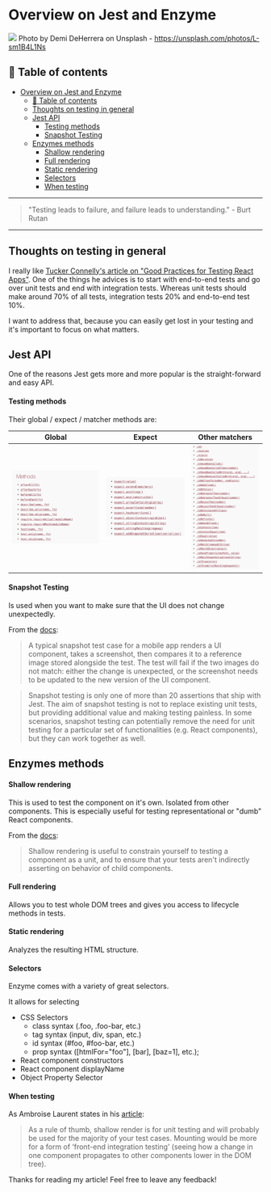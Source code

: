 # Overview on Jest and Enzyme 
[<img src="https://images.unsplash.com/photo-1461023058943-07fcbe16d735?dpr=2&auto=format&fit=crop&w=1080&h=721&q=80&cs=tinysrgb&crop=">](
https://unsplash.com/photos/L-sm1B4L1Ns)
Photo by Demi DeHerrera on Unsplash - https://unsplash.com/photos/L-sm1B4L1Ns


## 📄 Table of contents

<!-- TOC -->

- [Overview on Jest and Enzyme](#overview-on-jest-and-enzyme)
  - [📄 Table of contents](#📄-table-of-contents)
  - [Thoughts on testing in general](#thoughts-on-testing-in-general)
  - [Jest API](#jest-api)
      - [Testing methods](#testing-methods)
      - [Snapshot Testing](#snapshot-testing)
  - [Enzymes methods](#enzymes-methods)
      - [Shallow rendering](#shallow-rendering)
      - [Full rendering](#full-rendering)
      - [Static rendering](#static-rendering)
      - [Selectors](#selectors)
      - [When testing](#when-testing)

<!-- /TOC -->

---
>"Testing leads to failure, and failure leads to understanding." - Burt Rutan
---

## Thoughts on testing in general

I really like [Tucker Connelly's article on "Good Practices for Testing React Apps"](https://medium.com/@TuckerConnelly/good-practices-for-testing-react-apps-3a64154fa3b1). One of the things he advices is to start with end-to-end tests and go over unit tests and end with integration tests. Whereas unit tests should make around 70% of all tests, integration tests 20% and end-to-end test 10%. 

I want to address that, because you can easily get lost in your testing and it's important to focus on what matters.


## Jest API

One of the reasons Jest gets more and more popular is the straight-forward and easy API.

#### Testing methods

Their global /  expect / matcher methods are:

|Global|Expect|Other matchers|
|---|---|---|
|[![screenshot](../assets/TESTREACT/globals.png)](https://facebook.github.io/jest/docs/en/api.html#methods)|[![screenshot](../assets/TESTREACT/expect.png)](https://facebook.github.io/jest/docs/en/api.html#methods)|[![screenshot](../assets/TESTREACT/matcherMethods.png)](https://facebook.github.io/jest/docs/en/api.html#methods)|

#### Snapshot Testing

Is used when you want to make sure that the UI does not change unexpectedly. 

From the [docs](https://facebook.github.io/jest/docs/en/snapshot-testing.html):

> A typical snapshot test case for a mobile app renders a UI component, takes a screenshot, then compares it to a reference image stored alongside the test. The test will fail if the two images do not match: either the change is unexpected, or the screenshot needs to be updated to the new version of the UI component.


> Snapshot testing is only one of more than 20 assertions that ship with Jest. The aim of snapshot testing is not to replace existing unit tests, but providing additional value and making testing painless. In some scenarios, snapshot testing can potentially remove the need for unit testing for a particular set of functionalities (e.g. React components), but they can work together as well.


## Enzymes methods

#### Shallow rendering

This is used to test the component on it's own. Isolated from other components. This is especially useful for testing representational or "dumb" React components.

From the [docs](http://airbnb.io/enzyme/docs/api/shallow.html):
> Shallow rendering is useful to constrain yourself to testing a component as a unit, and to ensure that your tests aren't indirectly asserting on behavior of child components.

#### Full rendering

Allows you to test whole DOM trees and gives you access to lifecycle methods in tests. 

#### Static rendering

Analyzes the resulting HTML structure. 

#### Selectors

Enzyme comes with a variety of great selectors. 

It allows for selecting

- CSS Selectors
  - class syntax (.foo, .foo-bar, etc.)
  - tag syntax (input, div, span, etc.)
  - id syntax (#foo, #foo-bar, etc.)
  - prop syntax ([htmlFor="foo"], [bar], [baz=1], etc.);
- React component constructors
- React component displayName
- Object Property Selector

#### When testing 

As Ambroise Laurent states in his [article](https://www.theodo.fr/blog/2017/04/enzyme-fast-and-simple-react-testing/):
> As a rule of thumb, shallow render is for unit testing and will probably be used for the majority of your test cases. Mounting would be more for a form of ‘front-end integration testing’ (seeing how a change in one component propagates to other components lower in the DOM tree). 


Thanks for reading my article! Feel free to leave any feedback! 


<!-- Written by Daniel Deutsch (deudan1010@gmail.com) -->
